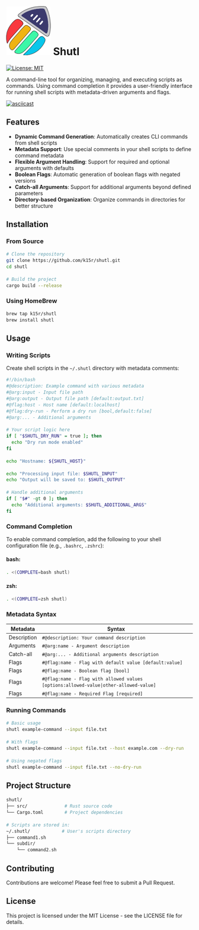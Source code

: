 # ![Shutl Logo](assets/logo-xs.png) Shutl

[![License: MIT](https://img.shields.io/badge/license-MIT-blue.svg)](https://opensource.org/licenses/MIT)

A command-line tool for organizing, managing, and executing scripts as commands.
Using command completion it provides a user-friendly interface for running shell scripts with metadata-driven arguments and flags.

[![asciicast](https://asciinema.org/a/710656.svg)](https://asciinema.org/a/710656)

## Features

- **Dynamic Command Generation**: Automatically creates CLI commands from shell scripts
- **Metadata Support**: Use special comments in your shell scripts to define command metadata
- **Flexible Argument Handling**: Support for required and optional arguments with defaults
- **Boolean Flags**: Automatic generation of boolean flags with negated versions
- **Catch-all Arguments**: Support for additional arguments beyond defined parameters
- **Directory-based Organization**: Organize commands in directories for better structure

## Installation

### From Source

```bash
# Clone the repository
git clone https://github.com/k15r/shutl.git
cd shutl

# Build the project
cargo build --release
```

### Using HomeBrew

```bash
brew tap k15r/shutl
brew install shutl
```

## Usage

### Writing Scripts

Create shell scripts in the `~/.shutl` directory with metadata comments:

```bash
#!/bin/bash
#@description: Example command with various metadata
#@arg:input - Input file path
#@arg:output - Output file path [default:output.txt]
#@flag:host - Host name [default:localhost]
#@flag:dry-run - Perform a dry run [bool,default:false]
#@arg:... - Additional arguments

# Your script logic here
if [ "$SHUTL_DRY_RUN" = true ]; then
  echo "Dry run mode enabled"
fi

echo "Hostname: ${SHUTL_HOST}"

echo "Processing input file: $SHUTL_INPUT"
echo "Output will be saved to: $SHUTL_OUTPUT"

# Handle additional arguments
if [ "$#" -gt 0 ]; then
  echo "Additional arguments: $SHUTL_ADDITIONAL_ARGS"
fi
```

### Command Completion

To enable command completion, add the following to your shell configuration file (e.g., `.bashrc`, `.zshrc`):

#### bash:

```bash
. <(COMPLETE=bash shutl)
```

#### zsh:

```bash
. <(COMPLETE=zsh shutl)
``` 

### Metadata Syntax

| **Metadata** | **Syntax**                                                                            |
|--------------|---------------------------------------------------------------------------------------|
| Description  | `#@description: Your command description`                                             |
| Arguments    | `#@arg:name - Argument description`                                                   |
| Catch-all    | `#@arg:... - Additional arguments description`                                        |
| Flags        | `#@flag:name - Flag with default value [default:value]`                               |
| Flags        | `#@flag:name - Boolean flag [bool]`                                                   |
| Flags        | `#@flag:name - Flag with allowed values [options:allowed-value\|other-allowed-value]` |
| Flags        | `#@flag:name - Required Flag [required]`                                              |

### Running Commands

```bash
# Basic usage
shutl example-command --input file.txt

# With flags
shutl example-command --input file.txt --host example.com --dry-run

# Using negated flags
shutl example-command --input file.txt --no-dry-run
```

## Project Structure

```bash
shutl/
├── src/              # Rust source code
└── Cargo.toml        # Project dependencies

# Scripts are stored in:
~/.shutl/            # User's scripts directory
├── command1.sh
└── subdir/
    └── command2.sh
```

## Contributing

Contributions are welcome! Please feel free to submit a Pull Request.

## License

This project is licensed under the MIT License - see the LICENSE file for details. 
